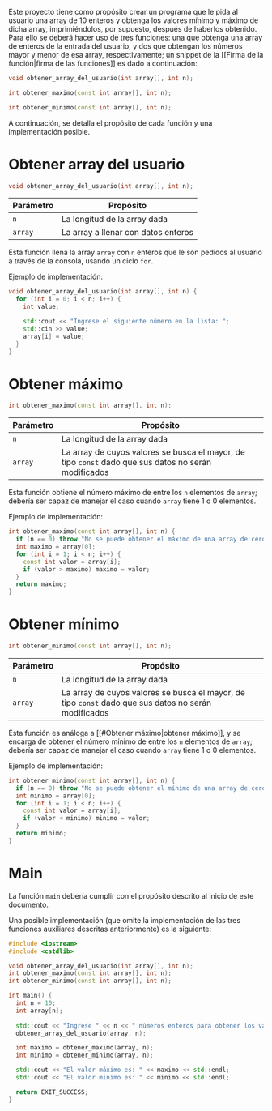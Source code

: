 Este proyecto tiene como propósito crear un programa que le pida al usuario una array de 10 enteros y obtenga los valores mínimo y máximo de dicha array, imprimiéndolos, por supuesto, después de haberlos obtenido. Para ello se deberá hacer uso de tres funciones: una que obtenga una array de enteros de la entrada del usuario, y dos que obtengan los números mayor y menor de esa array, respectivamente; un snippet de la [[Firma de la función|firma de las funciones]] es dado a continuación:

```cpp
void obtener_array_del_usuario(int array[], int n);

int obtener_maximo(const int array[], int n); 

int obtener_minimo(const int array[], int n);
```

A continuación, se detalla el propósito de cada función y una implementación posible.
# Obtener array del usuario

```cpp
void obtener_array_del_usuario(int array[], int n);
```

| Parámetro | Propósito |
| ---- | ---- |
| `n` | La longitud de la array dada |
| `array` | La array a llenar con datos enteros |

Esta función llena la array `array` con `n` enteros que le son pedidos al usuario a través de la consola, usando un ciclo `for`.

Ejemplo de implementación:
```cpp
void obtener_array_del_usuario(int array[], int n) {
  for (int i = 0; i < n; i++) {
    int value;

    std::cout << "Ingrese el siguiente número en la lista: ";
    std::cin >> value;
    array[i] = value;
  }
}
```

# Obtener máximo

```cpp
int obtener_maximo(const int array[], int n); 
```

| Parámetro | Propósito |
| ---- | ---- |
| `n` | La longitud de la array dada |
| `array` | La array de cuyos valores se busca el mayor, de tipo `const` dado que sus datos no serán modificados |

Esta función obtiene el número máximo de entre los `n` elementos de `array`; debería ser capaz de manejar el caso cuando `array` tiene 1 o 0 elementos.

Ejemplo de implementación:
```cpp
int obtener_maximo(const int array[], int n) {
  if (n == 0) throw "No se puede obtener el máximo de una array de cero elementos";
  int maximo = array[0];
  for (int i = 1; i < n; i++) {
    const int valor = array[i];
    if (valor > maximo) maximo = valor;
  }
  return maximo;
}
```

# Obtener mínimo 

```cpp
int obtener_minimo(const int array[], int n); 
```

| Parámetro | Propósito |
| ---- | ---- |
| `n` | La longitud de la array dada |
| `array` | La array de cuyos valores se busca el mayor, de tipo `const` dado que sus datos no serán modificados |

Esta función es análoga a [[#Obtener máximo|obtener máximo]], y se encarga de obtener el número mínimo de entre los `n` elementos de `array`; debería ser capaz de manejar el caso cuando `array` tiene 1 o 0 elementos.

Ejemplo de implementación:
```cpp
int obtener_minimo(const int array[], int n) {
  if (n == 0) throw "No se puede obtener el mínimo de una array de cero elementos";
  int minimo = array[0];
  for (int i = 1; i < n; i++) {
    const int valor = array[i];
    if (valor < minimo) minimo = valor;
  }
  return minimo;
}
```

# Main

La función `main` debería cumplir con el propósito descrito al inicio de este documento.

Una posible implementación (que omite la implementación de las tres funciones auxiliares descritas anteriormente) es la siguiente:

```cpp
#include <iostream>
#include <cstdlib>

void obtener_array_del_usuario(int array[], int n);
int obtener_maximo(const int array[], int n); 
int obtener_minimo(const int array[], int n);

int main() {
  int n = 10;
  int array[n];
  
  std::cout << "Ingrese " << n << " números enteros para obtener los valores máximo y mínimo" << std::endl;
  obtener_array_del_usuario(array, n);

  int maximo = obtener_maximo(array, n);
  int minimo = obtener_minimo(array, n);

  std::cout << "El valor máximo es: " << maximo << std::endl;
  std::cout << "El valor mínimo es: " << minimo << std::endl;

  return EXIT_SUCCESS;
}
```
